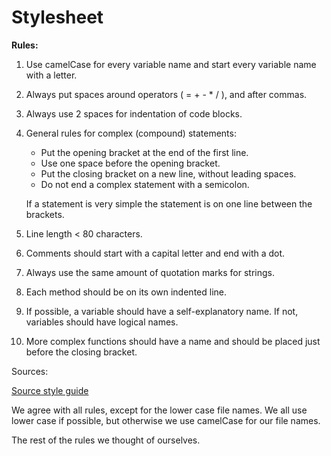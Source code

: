 # Stylesheet

**Rules:**

1. Use camelCase for every variable name and start every variable name with a letter.
2. Always put spaces around operators ( = + - * / ), and after commas.
3. Always use 2 spaces for indentation of code blocks.
4. General rules for complex (compound) statements:

   * Put the opening bracket at the end of the first line.
   * Use one space before the opening bracket.
   * Put the closing bracket on a new line, without leading spaces.
   * Do not end a complex statement with a semicolon.

    If a statement is very simple the statement is on one line between the brackets.

5. Line length < 80 characters.
6. Comments should start with a capital letter and end with a dot.
7. Always use the same amount of quotation marks for strings.
8. Each method should be on its own indented line.
9. If possible, a variable should have a self-explanatory name. If not, variables should have logical names.
10. More complex functions should have a name and should be placed just before the closing bracket.

Sources:

[Source style guide](https://www.w3schools.com/js/js_conventions.asp)

We agree with all rules, except for the lower case file names. We all use lower case if possible, but otherwise we use camelCase for our file names.

The rest of the rules we thought of ourselves.
